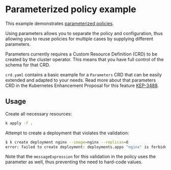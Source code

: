 # Parameterized policy example

This example demonstrates [parameterized policies](https://kubernetes.io/docs/reference/access-authn-authz/validating-admission-policy/#parameter-resources).

Using parameters allows you to separate the policy and configuration, thus allowing you to reuse policies for multiple cases by supplying different parameters.

Parameters currently requires a Custom Resource Definition (CRD) to be created by the cluster operator. This means that you have full control of the schema for that CRD.

`crd.yaml` contains a basic example for a `Parameters` CRD that can be easily extended and adapted to your needs. Read more about that parameters CRD in the Kubernetes Enhancement Proposal for this feature [KEP-3488](https://github.com/kubernetes/enhancements/blob/master/keps/sig-api-machinery/3488-cel-admission-control/README.md#policy-definition-and-configuration-separation-alternatives).

## Usage

Create all necessary resources:

```bash
k apply -f .
```

Attempt to create a deployment that violates the validation:

```bash
$ k create deployment nginx --image=nginx --replicas=6
error: failed to create deployment: deployments.apps "nginx" is forbidden: ValidatingAdmissionPolicy 'demo-policy.example.com' with binding 'demo-binding-test.example.com' denied request: Deployments cannot have more than 3 replicas, this one has 6
```

Note that the `messageExpression` for this validation in the policy uses the parameter as well, thus preventing the need to hard-code values.
